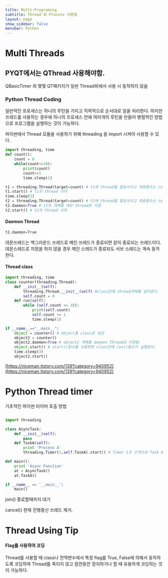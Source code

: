```yaml
---
title: Multi-Programing
subtitle: Thread 와 Process 사용법
layout: page
show_sidebar: false
menubar: Python
---
```


# Multi Threads

## PYQT에서는 QThread 사용해야함.

QBasicTimer 외 몇몇 QT패키지가 일반 Thread위에서 사용 시 동작하지 않음

### Python Thread Coding

일반적인 프로세스는 하나의 루틴을 가지고 직력적으로 순서대로 일을 처리한다. 하지만 쓰레드를 사용하는 경우에 하나의 프로세스 안에  여러개의 루틴을 만들어 병렬적인 방법으로 프로그램을 실행하는 것이 가능하다.

파이썬에서 Thread 모듈을 사용하기 위해 threading 을 import 시켜야 사용할 수 있다.


```python
import threading, time
def count():
    count = 0
    while(count<=10):
        print(count)
        count+=1 
        time.sleep(1)

t1 = threading.Thread(target=count) # t1에 thread를 할당시키고 목표함수는 count함수를 실행
t1.start() # t1의 thread 시작
time.sleep(3) 
t2 = threading.Thread(target=count) # t2에 thread를 할당시키고 목표함수는 count함수를 실행
t2.daemon=True # t2의 객체를 데몬 thread로 지정
t2.start() # t2의 thread 시작
```
#### Daemon Thread

```python
t2.daemon=True
```

데몬쓰레드는 백그라운드 쓰레드로 메인 쓰레드가 종료되면 같이 종료되는 쓰레드이다. 데몬스레드로 지정을 하지 않을 경우 메인 스레드가 종료되도 서브 스레드는 계속 동작한다.

#### Thread class


```python
import threading, time
class counter(threading.Thread):
    def __init__(self):
        threading.Thread.__init__(self) #class안에 thread객체를 넣어준다.
        self.count = 0
    def run(self):
        while (self.count <= 10):
            print(self.count)
            self.count += 1
            time.sleep(1)

if __name__=="__main__":
    object = counter() # object를 class로 생성
    object2 = counter()
    object2.daemon=True # object2 객체를 daemon Thread로 지정함.
    object.start() # start()함수를 사용하면 class안에 run()함수가 실행된다.
    time.sleep(3)
    object2.start()
```
[https://niceman.tistory.com/139?category=940952](https://niceman.tistory.com/139?category=940952)

# Python Thread timer

기초적인 파이썬 타이머 호출 방법

```python

import threading

class AsyncTask:
    def __init__(self):
        pass
    def TaskA(self):
        print 'Process A'
        threading.Timer(1,self.TaskA).start() # Timer 1초 간격으로 Task A 실

def main():
    print 'Async Function'
    at = AsyncTask()
    at.TaskA()

if __name__ == '__main__':
    main()
```

join\(\) 종료할때까지 대기

cancel\(\) 현재 진행중신 쓰레드 제거.

# Thread Using Tip

#### Flag를 사용하여 코딩

Thread를 사용할 때 class나 전역변수에서 특정 flag를 True, False에 의해서 동작하도록 코딩하여 Thread를 죽이지 않고 잠깐동안 정지하거나 할 때 유용하게 코딩하는 것이 가능하다.


